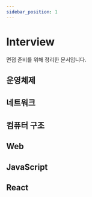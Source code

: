```yaml
---
sidebar_position: 1
---
```


# Interview

면접 준비를 위해 정리한 문서입니다.

## 운영체제

## 네트워크

## 컴퓨터 구조

## Web

## JavaScript

## React
